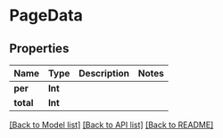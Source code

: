 # PageData

## Properties
Name | Type | Description | Notes
------------ | ------------- | ------------- | -------------
**per** | **Int** |  | 
**total** | **Int** |  | 

[[Back to Model list]](../README.md#documentation-for-models) [[Back to API list]](../README.md#documentation-for-api-endpoints) [[Back to README]](../README.md)


